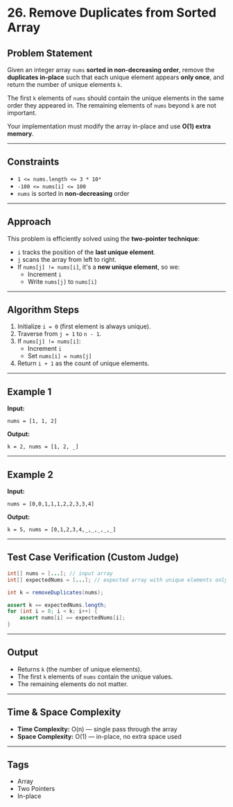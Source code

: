 
# 26. Remove Duplicates from Sorted Array

##  Problem Statement

Given an integer array `nums` **sorted in non-decreasing order**, remove the **duplicates in-place** such that each unique element appears **only once**, and return the number of unique elements `k`.

The first `k` elements of `nums` should contain the unique elements in the same order they appeared in. The remaining elements of `nums` beyond `k` are not important.

Your implementation must modify the array in-place and use **O(1) extra memory**.

---

##  Constraints

- `1 <= nums.length <= 3 * 10⁴`
- `-100 <= nums[i] <= 100`
- `nums` is sorted in **non-decreasing** order

---

##  Approach

This problem is efficiently solved using the **two-pointer technique**:

- `i` tracks the position of the **last unique element**.
- `j` scans the array from left to right.
- If `nums[j] != nums[i]`, it's a **new unique element**, so we:
  - Increment `i`
  - Write `nums[j]` to `nums[i]`

---

##  Algorithm Steps

1. Initialize `i = 0` (first element is always unique).
2. Traverse from `j = 1` to `n - 1`.
3. If `nums[j] != nums[i]`:
   - Increment `i`
   - Set `nums[i] = nums[j]`
4. Return `i + 1` as the count of unique elements.

---

##  Example 1

**Input:**
```
nums = [1, 1, 2]
```

**Output:**
```
k = 2, nums = [1, 2, _]
```

---

##  Example 2

**Input:**
```
nums = [0,0,1,1,1,2,2,3,3,4]
```

**Output:**
```
k = 5, nums = [0,1,2,3,4,_,_,_,_,_]
```

---

##  Test Case Verification (Custom Judge)

```java
int[] nums = [...]; // input array
int[] expectedNums = [...]; // expected array with unique elements only

int k = removeDuplicates(nums);

assert k == expectedNums.length;
for (int i = 0; i < k; i++) {
    assert nums[i] == expectedNums[i];
}
```

---

##  Output

- Returns `k` (the number of unique elements).
- The first `k` elements of `nums` contain the unique values.
- The remaining elements do not matter.

---

##  Time & Space Complexity

- **Time Complexity:** O(n) — single pass through the array
- **Space Complexity:** O(1) — in-place, no extra space used

---

##  Tags

- Array
- Two Pointers
- In-place
